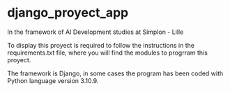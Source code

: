 # django_proyect_app
In the  framework of AI Development studies at Simplon - Lille

To display this proyect is required to follow the instructions in the requirements.txt file, where you will find the modules to progrram this  proyect.

The framework is Django, in some cases the program has been coded with Python language version 3.10.9.


